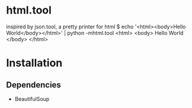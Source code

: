 html.tool
===========

inspired by json.tool, a pretty printer for html
$ echo '&lt;html&gt;&lt;body&gt;Hello World&lt;/body&gt;&lt;/html&gt;' | python -mhtml.tool
&lt;html&gt;
 &lt;body&gt;
  Hello World
 &lt;/body&gt;
&lt;/html&gt;

Installation
============

Dependencies
------------
 * BeautifulSoup
